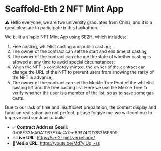 # Scaffold-Eth 2 NFT Mint App

⚠️ Hello everyone, we are two university graduates from China, and it is a great pleasure to participate in this hackathon.

We built a simple NFT Mint App using SE2H, which includes:

1. Free casting, whitelist casting and public casting;
2. The owner of the contract can set the start and end time of casting;
3. The owner of the contract can change the state of whether casting is allowed at any time to avoid special circumstances;
4. When the NFT is completely minted, the owner of the contract can change the URL of the NFT to prevent users from knowing the rarity of the NFT in advance;
5. The owner of the contract can set the Merkle Tree Root of the whitelist casting list and the free casting list. Here we use the Merkle Tree to verify whether the user is a member of the list, so as to save some gas costs.

Due to our lack of time and insufficient preparation, the content display and function realization are not perfect, please forgive me, we will continue to improve and continue to build!

- ✅ **Contract Address Goerli**: 0x08F331eA0A1D87E74c7A7cdB9974f2D3B3f6F8D9
- 🔥 **Live URL**: https://se-2-mint.vercel.app/
- 🔐 **Vedio URL**: https://youtu.be/Md7ylUq_-es
